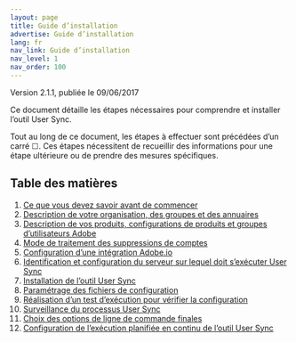 ```yaml
---
layout: page
title: Guide d’installation
advertise: Guide d’installation
lang: fr
nav_link: Guide d’installation
nav_level: 1
nav_order: 100
---
```


Version 2.1.1, publiée le 09/06/2017

Ce document détaille les étapes nécessaires pour comprendre et installer l’outil User Sync.

Tout au long de ce document, les étapes à effectuer sont précédées d’un carré &#9744;. Ces étapes nécessitent de recueillir des informations pour une étape ultérieure ou de prendre des mesures spécifiques.

## Table des matières

1. [Ce que vous devez savoir avant de commencer](before_you_start.md)
2. [Description de votre organisation, des groupes et des annuaires](layout_orgs.md)
3. [Description de vos produits, configurations de produits et groupes d’utilisateurs Adobe](layout_products.md)
4. [Mode de traitement des suppressions de comptes](decide_deletion_policy.md)
5. [Configuration d’une intégration Adobe.io](setup_adobeio.md)
6. [Identification et configuration du serveur sur lequel doit s’exécuter User Sync](identify_server.md)
7. [Installation de l’outil User Sync](install_sync.md)
8. [Paramétrage des fichiers de configuration](setup_config_files.md)
9. [Réalisation d’un test d’exécution pour vérifier la configuration](test_run.md)
10. [Surveillance du processus User Sync](monitoring.md)
11. [Choix des options de ligne de commande finales](command_line_options.md)
12. [Configuration de l’exécution planifiée en continu de l’outil User Sync](scheduling.md)


